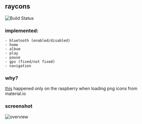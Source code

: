 ## raycons
![Build Status](http://build.eberlein.io:8080/buildStatus/icon?job=raycons)
### implemented: 
```
- bluetooth (enabled/disabled)
- home
- album
- play
- pause
- gps (fixed/not fixed)
- navigation
```
### why?
[this](https://github.com/smthnspcl/raycons/blob/master/scrnsht/issue.jpg) happened only on the raspberry when loading png icons from material.io<br>
### screenshot
![overview](https://github.com/smthnspcl/raycons/blob/master/scrnsht/overview.png "overview")
